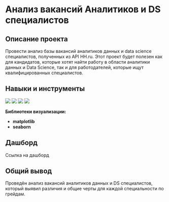 # Анализ вакансий Аналитиков и DS специалистов


## Описание проекта

Провести анализ базы вакансий аналитиков данных и data science специалистов, полученных из API HH.ru. Этот проект будет полезен как для кандидатов, которые хотят найти работу в области аналитики данных и Data Science, так и для работодателей, которые ищут квалифицированных специалистов.


## Навыки и инструменты

<img src="https://img.shields.io/badge/Python-3776AB?style=for-the-badge&logo=python&logoColor=FFA500"/> <img src="https://img.shields.io/badge/requests-3776AB?style=for-the-badge"/>
<img src="https://img.shields.io/badge/pandas-150458?style=for-the-badge&logo=pandas&logoColor=FFA500"/> <img src="https://img.shields.io/badge/numpy-013243?style=for-the-badge&logo=numpy&color=%23c9e4fb"/>

**Библиотеки визуализации:**
- **matplotlib**
- **seaborn**

## Дашборд

<a src='https://datalens.yandex/w454gxaukjzej'>Ссылка на дашборд</a>

## Общий вывод

Проведён анализ вакансий аналитиков данных и DS специалистов, который выявил различия и общие черты для каждой специальности по грейдам.
